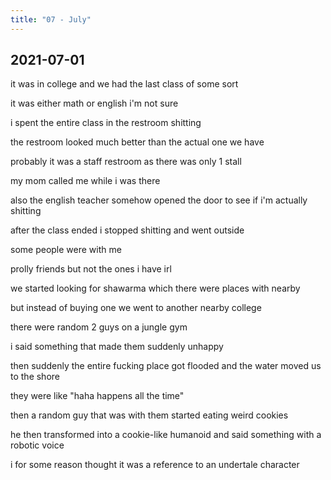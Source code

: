 ```yaml
---
title: "07 - July"
---
```


## 2021-07-01

it was in college and we had the last class of some sort

it was either math or english i'm not sure

i spent the entire class in the restroom shitting

the restroom looked much better than the actual one we have

probably it was a staff restroom as there was only 1 stall

my mom called me while i was there

also the english teacher somehow opened the door to see if i'm
actually shitting

after the class ended i stopped shitting and went outside

some people were with me

prolly friends but not the ones i have irl

we started looking for shawarma which there were places with nearby

but instead of buying one we went to another nearby college

there were random 2 guys on a jungle gym

i said something that made them suddenly unhappy

then suddenly the entire fucking place got flooded and the water moved
us to the shore

they were like "haha happens all the time"

then a random guy that was with them started eating weird cookies

he then transformed into a cookie-like humanoid and said something
with a robotic voice

i for some reason thought it was a reference to an undertale character
